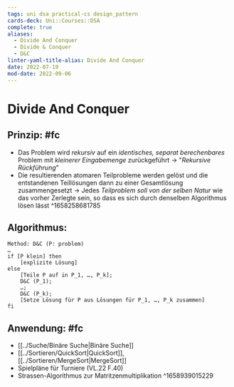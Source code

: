 ```yaml
---
tags: uni dsa practical-cs design_pattern
cards-deck: Uni::Courses::DSA
complete: true
aliases:
  - Divide And Conquer
  - Divide & Conquer
  - D&C
linter-yaml-title-alias: Divide And Conquer
date: 2022-07-19
mod-date: 2022-09-06
---
```


# Divide And Conquer

## Prinzip: #fc
- Das Problem wird *rekursiv* auf ein *identisches, separat berechenbares* Problem mit *kleinerer Eingabemenge* zurückgeführt
	-> "*Rekursive Rückführung*"
- Die resultierenden atomaren Teilprobleme werden gelöst und die entstandenen Teillösungen dann zu einer Gesamtlösung zusammengesetzt
	-> Jedes *Teilproblem soll von der selben Natur* wie das vorher Zerlegte sein, so dass es sich durch denselben Algorithmus lösen lässt
^1658258681785

## Algorithmus:
```
Method: D&C (P: problem)
…
if [P klein] then
	[explizite Lösung]
else 
	[Teile P auf in P_1, …, P_k];
	D&C (P_1);
	…;
	D&C (P_k);
	[Setze Lösung für P aus Lösungen für P_1, …, P_k zusammen]
fi
```

## Anwendung: #fc
- [[../Suche/Binäre Suche|Binäre Suche]]
- [[../Sortieren/QuickSort|QuickSort]], [[../Sortieren/MergeSort|MergeSort]]
- Spielpläne für Turniere (VL.22 F.40)
- Strassen-Algorithmus zur Matritzenmultiplikation
^1658939015229
